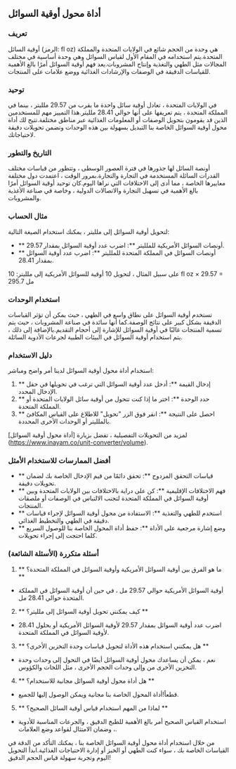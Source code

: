 ## أداة محول أوقية السوائل

### تعريف
أوقية السائل (الرمز: fl oz) هي وحدة من الحجم شائع في الولايات المتحدة والمملكة المتحدة.يتم استخدامه في المقام الأول لقياس السوائل وهي وحدة أساسية في مختلف المجالات مثل الطهي والتغذية وإنتاج المشروبات.يعد فهم أوقية السوائل أمرًا بالغ الأهمية للقياسات الدقيقة في الوصفات والإرشادات الغذائية ووضع علامات على المنتجات.

### توحيد
في الولايات المتحدة ، تعادل أوقية سائل واحدة ما يقرب من 29.57 ملليتر ، بينما في المملكة المتحدة ، يتم تعريفها على أنها حوالي 28.41 ملليتر.هذا التمييز مهم للمستخدمين الذين قد يقومون بتحويل الوصفات أو المعلومات الغذائية عبر مناطق مختلفة.تتيح لك أداة محول أوقية السوائل الخاصة بنا التبديل بسهولة بين هذه الوحدات وتضمن تحويلات دقيقة لاحتياجاتك.

### التاريخ والتطور
أونصة السائل لها جذورها في فترة العصور الوسطى ، وتتطور من قياسات مختلف القدرات السائلة المستخدمة في التجارة والتجارة.بمرور الوقت ، اعتمدت دول مختلفة معاييرها الخاصة ، مما أدى إلى الاختلافات التي نراها اليوم.كان توحيد أوقية السوائل أمرًا بالغ الأهمية في تسهيل التجارة والاتصالات الدولية ، وخاصة في صناعة الأغذية والمشروبات.

### مثال الحساب
لتحويل أوقية السوائل إلى ملليتر ، يمكنك استخدام الصيغة التالية:
- ** أونصات السوائل الأمريكية للملليتر **: اضرب عدد أوقية السوائل بمقدار 29.57.
- ** أونصات السوائل في المملكة المتحدة للملليتر **: اضرب عدد أوقية السوائل بمقدار 28.41.

على سبيل المثال ، لتحويل 10 أوقية للسوائل الأمريكية إلى ملليتر:
10 fl oz × 29.57 = 295.7 مل

### استخدام الوحدات
تستخدم أوقية السوائل على نطاق واسع في الطهي ، حيث يمكن أن تؤثر القياسات الدقيقة بشكل كبير على نتائج الوصفة.كما أنها سائدة في صناعة المشروبات ، حيث يتم تسمية المنتجات غالبًا في أوقية السوائل للإشارة إلى أحجام التقديم.بالإضافة إلى ذلك ، يتم استخدام أوقية السوائل في البيئات الطبية لجرعات الأدوية السائلة.

### دليل الاستخدام
استخدام أداة محول أوقية السوائل لدينا أمر واضح ومباشر:
1. ** إدخال القيمة **: أدخل عدد أوقية السوائل التي ترغب في تحويلها في حقل الإدخال المحدد.
2. ** حدد الوحدة **: اختر ما إذا كنت تتحول من أوقية سائل الولايات المتحدة أو المملكة المتحدة.
3. ** احصل على النتيجة **: انقر فوق الزر "تحويل" للاطلاع على القياس المكافئ بالملليتر أو الوحدات الأخرى المحددة.

لمزيد من التحويلات التفصيلية ، تفضل بزيارة [أداة محول أوقية السوائل] (https://www.inayam.co/unit-converter/volume).

### أفضل الممارسات للاستخدام الأمثل
- ** قياسات التحقق المزدوج **: تحقق دائمًا من قيم الإدخال الخاصة بك لضمان تحويلات دقيقة.
- ** فهم الاختلافات الإقليمية **: كن على دراية بالاختلافات بين الولايات المتحدة وبين أوقية السوائل في المملكة المتحدة لتجنب الالتباس في الوصفات أو ملصقات المنتجات.
- ** استخدم للطهي والتغذية **: الاستفادة من محول أوقية السوائل لإجراء قياسات دقيقة في الطهي والتخطيط الغذائي.
- ** وضع إشارة مرجعية على الأداة **: حفظ أداة المحول الخاصة بنا للوصول السريع كلما احتجت إلى إجراء تحويلات.

### أسئلة متكررة (الأسئلة الشائعة)

1. ** ما هو الفرق بين أوقية السوائل الأمريكية وأوقية السوائل في المملكة المتحدة؟ **
- أوقية السوائل الأمريكية حوالي 29.57 مل ، في حين أن أوقية السوائل في المملكة المتحدة حوالي 28.41 مل.

2. ** كيف يمكنني تحويل أوقية السوائل إلى ملليتر؟ **
- اضرب عدد أوقية السوائل بمقدار 29.57 لأوقية السوائل الأمريكية أو بحلول 28.41 لأوقية السوائل في المملكة المتحدة.

3. ** هل يمكنني استخدام هذه الأداة لتحويل قياسات وحدة التخزين الأخرى؟ **
- نعم ، يمكن أن يساعدك محول أوقية السوائل أيضًا في التحول إلى وحدات وحدة التخزين الأخرى من وإلى وحدات الحجم الأخرى ، مثل اللخات والكؤوس.

4. ** هل أداة محول أوقية السوائل مجانية للاستخدام؟ **
- قطعاً!أداة المحول الخاصة بنا مجانية ويمكن الوصول إليها للجميع.

5. ** لماذا من المهم استخدام قياس أوقية السائل الصحيح؟ **
- استخدام القياس الصحيح أمر بالغ الأهمية للطبخ الدقيق ، والجرعات المناسبة للأدوية ، وضمان الامتثال لقواعد وضع العلامات.

من خلال استخدام أداة محول أوقية السوائل الخاصة بنا ، يمكنك التأكد من الدقة في القياسات الخاصة بك ، سواء كنت الطهي أو الخبز أو إدارة الاحتياجات الغذائية.ابدأ التحويل اليوم وتجربة سهولة قياس الحجم الدقيق!